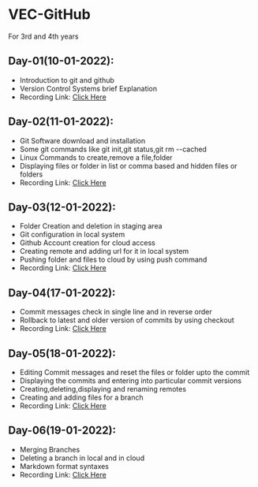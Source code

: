 # VEC-GitHub
For 3rd and 4th years

## Day-01(10-01-2022):
  - Introduction to git and github
  - Version Control Systems brief Explanation
  - Recording Link: [Click Here](https://transcripts.gotomeeting.com/#/s/14b5f14a2ffbdf894e874acd0830da12529bd9c59ca6e94f2541d190acff7b26)

## Day-02(11-01-2022):
  - Git Software download and installation
  - Some git commands like git init,git status,git rm --cached
  - Linux Commands to create,remove a file,folder
  - Displaying files or folder in list or comma based and hidden files or folders
  - Recording Link: [Click Here](https://transcripts.gotomeeting.com/#/s/a82893b822bd8e41f01c85dc08b205f9a875279e6eadafbe78bb7dcf5848060b)

## Day-03(12-01-2022):
  - Folder Creation and deletion in staging area
  - Git configuration in local system
  - Github Account creation for cloud access
  - Creating remote and adding url for it in local system
  - Pushing folder and files to cloud by using push command
  - Recording Link: [Click Here](https://transcripts.gotomeeting.com/#/s/5b83c090d31170cf453f2f730e50b1d3b85c7ed22416d5d12802ceb5bad59844)

 ## Day-04(17-01-2022):
  - Commit messages check in single line and in reverse order
  - Rollback to latest and older version of commits by using checkout
  - Recording Link: [Click Here](https://transcripts.gotomeeting.com/#/s/392b5977bf509b20d7841a245273dbdb4e53150f7bfbc96d5c6f5c2084bd25a8)
 
 ## Day-05(18-01-2022):
  - Editing Commit messages and reset the files or folder upto the commit
  - Displaying the commits and entering into particular commit versions
  - Creating,deleting,displaying and renaming remotes
  - Creating and adding files for a branch
  - Recording Link: [Click Here](https://transcripts.gotomeeting.com/#/s/48702f2ecc9e43ffb96d494bef31468d6b43605fe21f1f48e5d66ecd9846e693)
 
 ## Day-06(19-01-2022):
  - Merging Branches
  - Deleting a branch in local and in cloud
  - Markdown format syntaxes
  - Recording Link: [Click Here](https://transcripts.gotomeeting.com/#/s/22792f5bc598a35aede14c02b53fbcd40ce7d5d1c09dd56ede4c1af785bf0d5d)
